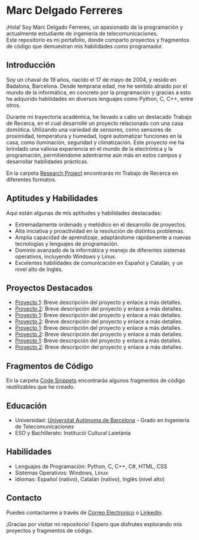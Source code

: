 # Marc Delgado Ferreres

¡Hola! Soy Marc Delgado Ferreres, un apasionado de la programación y actualmente estudiante de ingeniería de telecomunicaciones.  
Este repositorio es mi portafolio, donde comparto proyectos y fragmentos de código que demuestran mis habilidades como programador.  

## Introducción

Soy un chaval de 19 años, nacido el 17 de mayo de 2004, y resido en Badalona, Barcelona. 
Desde temprana edad, me he sentido atraído por el mundo de la informática, en concreto por la programación y gracias a esto he adquirido habilidades en diversos lenguajes como Python, C, C++, entre otros.

Durante mi trayectoria académica, he llevado a cabo un destacado Trabajo de Recerca, en el cual desarrollé un proyecto relacionado con una casa domótica. 
Utilizando una variedad de sensores, como sensores de proximidad, temperatura y humedad, logré automatizar funciones en la casa, como iluminación, seguridad y climatización.
Este proyecto me ha brindado una valiosa experiencia en el mundo de la electrónica y la programación, permitiéndome adentrarme aún más en estos campos y desarrollar habilidades prácticas.

En la carpeta [Research Project](./Research-Project) encontrarás mi Trabajo de Recerca en diferentes formatos.

## Aptitudes y Habilidades

Aquí están algunas de mis aptitudes y habilidades destacadas:

- Extremadamente ordenado y metódico en el desarrollo de proyectos.
- Alta iniciativa y proactividad en la resolución de distintos problemas.
- Amplia capacidad de aprendizaje, adaptándome rápidamente a nuevas tecnologías y lenguajes de programación.
- Dominio avanzado de la informática y manejo de diferentes sistemas operativos, incluyendo Windows y Linux.
- Excelentes habilidades de comunicación en Español y Catalán, y un nivel alto de Inglés.

## Proyectos Destacados

- [Proyecto 1](./Projects/Proyecto1/README.md): Breve descripción del proyecto y enlace a más detalles.
- [Proyecto 2](./Projects/Proyecto2/README.md): Breve descripción del proyecto y enlace a más detalles.
- [Proyecto 1](./Projects/Proyecto1/README.md): Breve descripción del proyecto y enlace a más detalles.
- [Proyecto 2](./Projects/Proyecto2/README.md): Breve descripción del proyecto y enlace a más detalles.
- [Proyecto 1](./Projects/Proyecto1/README.md): Breve descripción del proyecto y enlace a más detalles.
- [Proyecto 2](./Projects/Proyecto2/README.md): Breve descripción del proyecto y enlace a más detalles.
- [Proyecto 1](./Projects/Proyecto1/README.md): Breve descripción del proyecto y enlace a más detalles.
- [Proyecto 2](./Projects/Proyecto2/README.md): Breve descripción del proyecto y enlace a más detalles.

## Fragmentos de Código

En la carpeta [Code Snippets](./Code-Snippets) encontrarás algunos fragmentos de código reutilizables que he creado.

## Educación

- Universidad: [Universitat Autònoma de Barcelona](www.uab.cat) - Grado en Ingeniería de Telecomunicaciones
- ESO y Bachillerato: Institució Cultural Laietània

## Habilidades

- Lenguajes de Programación: Python, C, C++, C#, HTML, CSS
- Sistemas Operativos: Windows, Linux
- Idiomas: Español (nativo), Catalán (nativo), Inglés (nivel alto)

## Contacto

Puedes contactarme a través de [Correo Electronico](mailto:marcdelgado100@gmail.com) o [LinkedIn]([https://www.linkedin.com/in/tuperfil](https://www.linkedin.com/in/marc-delgado-ferreres/)).

¡Gracias por visitar mi repositorio! Espero que disfrutes explorando mis proyectos y fragmentos de código.
